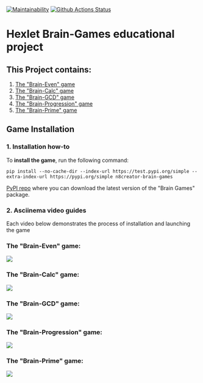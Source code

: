 [![Maintainability](https://api.codeclimate.com/v1/badges/c4a0a41eebe669999c80/maintainability)](https://codeclimate.com/github/n8creator/python-project-lvl1/maintainability)
[![Github Actions Status](https://github.com/n8creator/python-project-lvl1/workflows/Python%20CI/badge.svg)](https://github.com/n8creator/python-project-lvl1/actions)


# Hexlet Brain-Games educational project

## This Project contains:
1. [The "Brain-Even" game](#the-brain-even-game)
2. [The "Brain-Calc" game](#the-brain-calc-game)
3. [The "Brain-GCD" game](#the-brain-gcd-game)
4. [The "Brain-Progression" game](#the-brain-progression-game)
5. [The "Brain-Prime" game](#the-brain-prime-game)


## Game Installation

### 1. Installation how-to
To **install the game**, run the following command:

```pip install --no-cache-dir --index-url https://test.pypi.org/simple --extra-index-url https://pypi.org/simple n8creator-brain-games```

[PyPI repo](https://test.pypi.org/project/n8creator-brain-games/#files) where you can download the latest version of the "Brain Games" package.

### 2. Asciinema video guides
Each video below demonstrates the process of installation and launching the game

### The "Brain-Even" game:
<a href="https://asciinema.org/a/Tl67SJ4pkRB4WKynyAQUQhVfV" target="_blank"><img src="https://asciinema.org/a/Tl67SJ4pkRB4WKynyAQUQhVfV.svg" /></a>

### The "Brain-Calc" game:
<a href="https://asciinema.org/a/2wmvHTFfYkIIWRHg1fQjmHdad" target="_blank"><img src="https://asciinema.org/a/2wmvHTFfYkIIWRHg1fQjmHdad.svg" /></a>

### The "Brain-GCD" game:
<a href="https://asciinema.org/a/2vzDy60oWHv50fsrilqRdwn91" target="_blank"><img src="https://asciinema.org/a/2vzDy60oWHv50fsrilqRdwn91.svg" /></a>

### The "Brain-Progression" game:
<a href="https://asciinema.org/a/cAeoJT4E32vmh4VMjveQzl4cd" target="_blank"><img src="https://asciinema.org/a/cAeoJT4E32vmh4VMjveQzl4cd.svg" /></a>

### The "Brain-Prime" game:
<a href="https://asciinema.org/a/ngqc2PWd0D3L5erkoUn87EkWT" target="_blank"><img src="https://asciinema.org/a/ngqc2PWd0D3L5erkoUn87EkWT.svg" /></a>